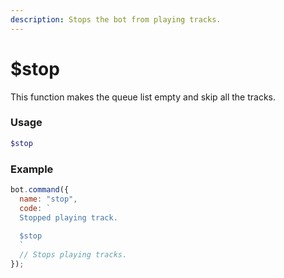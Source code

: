 ```yaml
---
description: Stops the bot from playing tracks.
---
```


# $stop

This function makes the queue list empty and skip all the tracks. 

### Usage

```php
$stop
```

### Example

```javascript
bot.command({
  name: "stop",
  code: `
  Stopped playing track.
  
  $stop
  `
  // Stops playing tracks.
});
```
